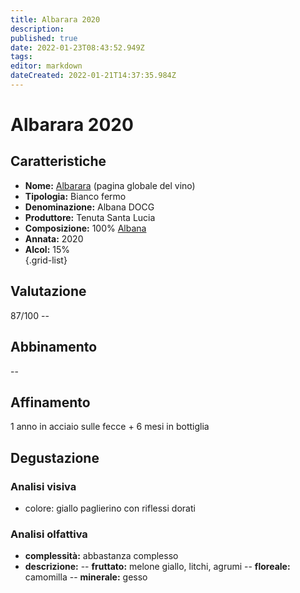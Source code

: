 ```yaml
---
title: Albarara 2020
description: 
published: true
date: 2022-01-23T08:43:52.949Z
tags: 
editor: markdown
dateCreated: 2022-01-21T14:37:35.984Z
---
```


<div class="annata">
  
# Albarara 2020


## Caratteristiche
- **Nome:** <span class="nome">[Albarara](/vini/Italia/Romagna/Tenuta-Santa-Lucia/Albarara/scheda-globale)</span> (pagina globale del vino) 
- **Tipologia:** Bianco fermo
- **Denominazione:** <span class="denominazione">Albana DOCG</span> 
- **Produttore:** <span class="cantina">Tenuta Santa Lucia</span> 
- **Composizione:** <span class="vitigno">100% [Albana](/vitigni/Italia/bacca-bianca/albana)</span>
- **Annata:** <span class="annocorrente">2020</span>
- **Alcol:** 15%  
{.grid-list}

## Valutazione

<span class="punteggio">87/100</span> -- <span class="valutazione"><span class="star-3"></span></span>

## Abbinamento
--

## Affinamento
1 anno in acciaio sulle fecce + 6 mesi in bottiglia

## Degustazione

### Analisi visiva
- colore: giallo paglierino con riflessi dorati

### Analisi olfattiva
<div class="vini vini-2020" id="Albarara"></div>
<div class="olfattiva-testo">
    
- **complessità:**  <span class="complessitaVino">abbastanza complesso</span>
- **descrizione:** 
  -- **<span class="fruttatoInput">fruttato</span>:** melone giallo, litchi, agrumi
  -- **<span class="florealeInput">floreale</span>:** camomilla
  -- **<span class="mineraleInput">minerale</span>:** gesso

</div>
  
</div>
